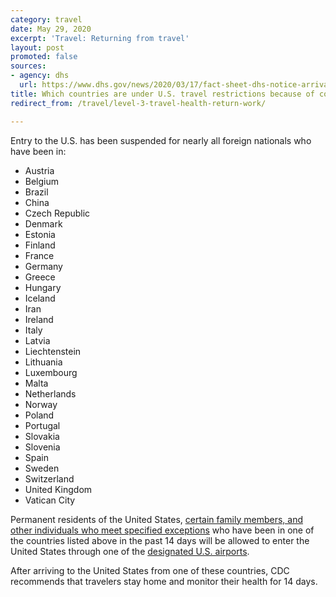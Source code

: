 ```yaml
---
category: travel
date: May 29, 2020
excerpt: 'Travel: Returning from travel'
layout: post
promoted: false
sources:
- agency: dhs
  url: https://www.dhs.gov/news/2020/03/17/fact-sheet-dhs-notice-arrival-restrictions-china-iran-and-certain-countries-europe
title: Which countries are under U.S. travel restrictions because of coronavirus (COVID-19)?
redirect_from: /travel/level-3-travel-health-return-work/

---
```


Entry to the U.S. has been suspended for nearly all foreign nationals who have been in:

- Austria
- Belgium
- Brazil
- China
- Czech Republic
- Denmark
- Estonia
- Finland
- France 
- Germany
- Greece
- Hungary
- Iceland
- Iran
- Ireland
- Italy
- Latvia
- Liechtenstein
- Lithuania
- Luxembourg
- Malta
- Netherlands
- Norway
- Poland
- Portugal
- Slovakia
- Slovenia
- Spain
- Sweden
- Switzerland
- United Kingdom
- Vatican City

Permanent residents of the United States, [certain family members, and other individuals who meet specified exceptions](https://travel.state.gov/content/travel/en/News/visas-news/presidential-proclamation-coronavirus.html) who have been in one of the countries listed above in the past 14 days will be allowed to enter the United States through one of the [designated U.S. airports](https://faq.coronavirus.gov/travel/which-airports-have-enhanced-travel-screening/).

After arriving to the United States from one of these countries, CDC recommends that travelers stay home and monitor their health for 14 days.